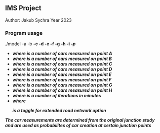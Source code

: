 ## IMS Project
Author: Jakub Sychra 
Year 2023

### Program usage

./model -a <A> -b <B> -c <C> -d <D> -e <E> -f <F> -g <G> -h <H> -i <I> -p <P>

* where <A> is a number of cars measured on point A 
* where <B> is a number of cars measured on point B 
* where <C> is a number of cars measured on point C 
* where <D> is a number of cars measured on point D 
* where <E> is a number of cars measured on point E 
* where <F> is a number of cars measured on point F 
* where <G> is a number of cars measured on point G 
* where <H> is a number of cars measured on point H 
* where <I> is a number of iterations in minutes
* where <P> is a toggle for extended road network option

The car measurements are determined from the original junction study and are used as probabilites of car creation at certain junction points
